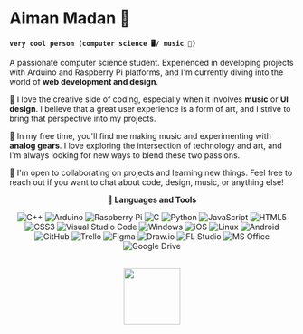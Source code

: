 # Aiman Madan 👋

**`very cool person (computer science 🖥️/ music 🎹)`**

A passionate computer science student. Experienced in developing projects with Arduino and Raspberry Pi platforms, and I'm currently diving into the world of **web development and design**.

🎨 I love the creative side of coding, especially when it involves **music** or **UI design**. I believe that a great user experience is a form of art, and I strive to bring that perspective into my projects.

🎵 In my free time, you'll find me making music and experimenting with **analog gears**. I love exploring the intersection of technology and art, and I'm always looking for new ways to blend these two passions.

💼 I'm open to collaborating on projects and learning new things. Feel free to reach out if you want to chat about code, design, music, or anything else!

<p align="center">
  <strong>🧰 Languages and Tools</strong>
</p>


<p align="center">

<!--Programming languages-->
 <img alt="C++" src="https://img.shields.io/badge/c%2B%2B-%2300599C.svg?style=for-the-badge&logo=c%2B%2B&logoColor=white"/>
  <img alt="Arduino" src="https://img.shields.io/badge/-Arduino-00979D?style=for-the-badge&logo=Arduino&logoColor=white"/>
   <img alt="Raspberry Pi" src="https://img.shields.io/badge/-RaspberryPi-C51A4A?style=for-the-badge&logo=Raspberry-Pi&logoColor=white"/>
  <img alt="C" src="https://img.shields.io/badge/c-%2300599C.svg?style=for-the-badge&logo=c%2B%2B&logoColor=white"/>
  <img alt="Python" src="https://img.shields.io/badge/python-306998.svg?style=for-the-badge&logo=python&logoColor=white"/>
  <img alt="JavaScript" src="https://img.shields.io/badge/javascript-%23323330.svg?style=for-the-badge&logo=javascript&logoColor=%23F7DF1E"/>
  <img alt="HTML5" src="https://img.shields.io/badge/html5-%23E34F26.svg?style=for-the-badge&logo=html5&logoColor=white"/>
  <img alt="CSS3" src="https://img.shields.io/badge/css3-%231572B6.svg?style=for-the-badge&logo=css3&logoColor=white"/>
  



<!--IDE-->
  <img alt="Visual Studio Code" src="https://img.shields.io/badge/VSCode-0078d7.svg?style=for-the-badge&logo=visual-studio-code&logoColor=white"/>

<!--Operatin Systems-->
  <img alt="Windows" src="https://img.shields.io/badge/Windows-0078D6?style=for-the-badge&logo=windows&logoColor=white" />
  <img alt="iOS" src="https://img.shields.io/badge/iOS-000000?style=for-the-badge&logo=ios&logoColor=white"/>
  <img alt="Linux" src="https://img.shields.io/badge/Linux-FCC624?style=for-the-badge&logo=linux&logoColor=black">
  <img alt="Android" src="https://img.shields.io/badge/Android-3DDC84?style=for-the-badge&logo=android&logoColor=white" />

<!--Version Control-->
 
  <img alt="GitHub" src="https://img.shields.io/badge/github-%23121011.svg?style=for-the-badge&logo=github&logoColor=white"/>

<!--Tools-->
  
  <img alt="Trello" src="https://img.shields.io/badge/Trello-%23026AA7.svg?style=for-the-badge&logo=Trello&logoColor=white"/>
 

<!--Design-->
  <img alt="Figma" src="https://img.shields.io/badge/figma-%23F24E1E.svg?style=for-the-badge&logo=figma&logoColor=white"/>
  <img alt="Draw.io" src="https://img.shields.io/badge/Draw.io-FF7F00?style=for-the-badge&logo=draw.io&logoColor=white"/>
  <!-- FL Studio -->
<img alt="FL Studio" src="https://img.shields.io/badge/FL_Studio-000000?style=for-the-badge&logo=fl-studio&logoColor=white"/>

<!-- MS Office -->
<img alt="MS Office" src="https://img.shields.io/badge/MS_Office-D83B01?style=for-the-badge&logo=microsoft-office&logoColor=white"/>

<!-- Google Drive -->
<img alt="Google Drive" src="https://img.shields.io/badge/Google_Drive-4285F4?style=for-the-badge&logo=google-drive&logoColor=white"/>


</p>


<br />
<div align="center">

<img src="https://user-images.githubusercontent.com/74038190/212257468-1e9a91f1-b626-4baa-b15d-5c385dfa7ed2.gif" width="100">


</div>
<br><br>  



